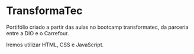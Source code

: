 # TransformaTec

Portifólio criado a partir das aulas no bootcamp transformatec, da parceria entre a DIO e o Carrefour.

Iremos utilizar HTML, CSS e JavaScript.

